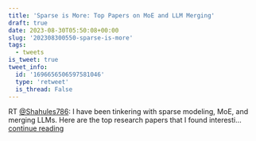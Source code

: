 ```yaml
---
title: 'Sparse is More: Top Papers on MoE and LLM Merging'
draft: true
date: 2023-08-30T05:50:08+00:00
slug: '202308300550-sparse-is-more'
tags:
  - tweets
is_tweet: true
tweet_info:
  id: '1696656506597581046'
  type: 'retweet'
  is_thread: False
---
```




RT [@Shahules786](https://x.com/Shahules786): I have been tinkering with sparse modeling, MoE, and merging LLMs. Here are the top research papers that I found interesti… [continue reading](https://x.com/sytelus/status/1696656506597581046)
